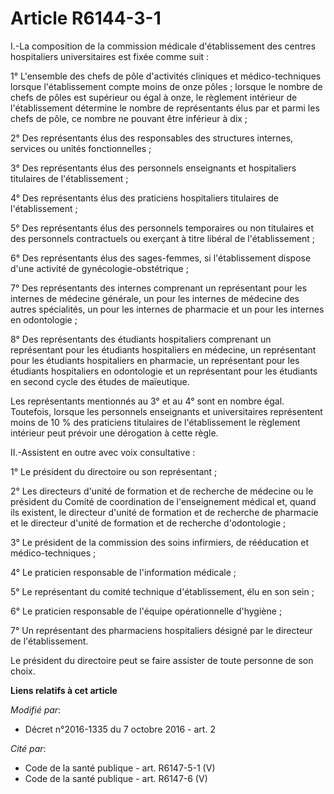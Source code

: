 # Article R6144-3-1

I.-La composition de la commission médicale d'établissement des centres hospitaliers universitaires est fixée comme suit : 

1° L'ensemble des chefs de pôle d'activités cliniques et médico-techniques lorsque l'établissement compte moins de onze
pôles ; lorsque le nombre de chefs de pôles est supérieur ou égal à onze, le règlement intérieur de l'établissement détermine
le nombre de représentants élus par et parmi les chefs de pôle, ce nombre ne pouvant être inférieur à dix ; 

2° Des représentants élus des responsables des structures internes, services ou unités fonctionnelles ; 

3° Des représentants élus des personnels enseignants et hospitaliers titulaires de l'établissement ; 

4° Des représentants élus des praticiens hospitaliers titulaires de l'établissement ; 

5° Des représentants élus des personnels temporaires ou non titulaires et des personnels contractuels ou exerçant à titre
libéral de l'établissement ; 

6° Des représentants élus des sages-femmes, si l'établissement dispose d'une activité de gynécologie-obstétrique ; 

7° Des représentants des internes comprenant un représentant pour les internes de médecine générale, un pour les internes de
médecine des autres spécialités, un pour les internes de pharmacie et un pour les internes en odontologie ;

8° Des représentants des étudiants hospitaliers comprenant un représentant pour les étudiants hospitaliers en médecine, un
représentant pour les étudiants hospitaliers en pharmacie, un représentant pour les étudiants hospitaliers en odontologie et
un représentant pour les étudiants en second cycle des études de maïeutique. 

Les représentants mentionnés au 3° et au 4° sont en nombre égal. Toutefois, lorsque les personnels enseignants et
universitaires représentent moins de 10 % des praticiens titulaires de l'établissement le règlement intérieur peut prévoir
une dérogation à cette règle.  

II.-Assistent en outre avec voix consultative : 

1° Le président du directoire ou son représentant ; 

2° Les directeurs d'unité de formation et de recherche de médecine ou le président du Comité de coordination de
l'enseignement médical et, quand ils existent, le directeur d'unité de formation et de recherche de pharmacie et le directeur
d'unité de formation et de recherche d'odontologie ; 

3° Le président de la commission des soins infirmiers, de rééducation et médico-techniques ; 

4° Le praticien responsable de l'information médicale ; 

5° Le représentant du comité technique d'établissement, élu en son sein ; 

6° Le praticien responsable de l'équipe opérationnelle d'hygiène ; 

7° Un représentant des pharmaciens hospitaliers désigné par le directeur de l'établissement. 

Le président du directoire peut se faire assister de toute personne de son choix.

**Liens relatifs à cet article**

_Modifié par_:

  - Décret n°2016-1335 du 7 octobre 2016 - art. 2

_Cité par_:

  - Code de la santé publique - art. R6147-5-1 (V)
  - Code de la santé publique - art. R6147-6 (V)
